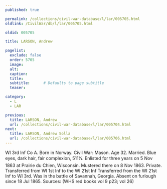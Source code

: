 ```yaml
---
published: true

permalink: /collections/civil-war-database/l/lar/005705.html
oldlink: /CivilWar/db/l/lar/005705.html

oldid: 005705

title: LARSON, Andrew

pagelist:
  exclude: false
  order: 5705
  image: 
  alt:
  caption:
  title:
  subtitle:      # Defaults to page subtitle
  teaser:

category: 
  - L 
  - LAR

previous:
  title: LARSON, Andrew
  url: /collections/civil-war-database/l/lar/005704.html  
next:
  title: LARSON, Andrew Solla
  url: /collections/civil-war-database/l/lar/005706.html   
---
```

WI 3rd Inf Co A. Born in Norway. Civil War: Mason. Age 32. Married. Blue eyes, dark hair, fair complexion, 5&#146;11&frac12;&#148;. Enlisted for three years on 5 Nov 1863 at Prairie du Chien, Wisconsin. Mustered there on 8 Nov 1863. Private. Transferred from WI 1st Inf to the WI 21st Inf Transferred from the WI 21st Inf to WI 3rd. Was in the battle of Savannah, Georgia. Absent on furlough since 18 Jul 1865. Sources: (WHS red books vol 9 p23; vol 26)